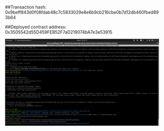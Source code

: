 <!-- @format -->

##Transaction hash:
0x9beff843d0f08fdab48c7c5833029e8e6b9cb216cbe0b7d12db460fbed893b64

##Deployed contract address:
0x3505542d55D459FEB52F7aD219074bA7e3e53915

![image](deployedContract.png)

